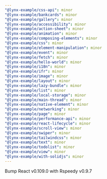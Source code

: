 ```yaml
---
"@lynx-example/css-api": minor
"@lynx-example/bankcards": minor
"@lynx-example/gallery": minor
"@lynx-example/accessibility": minor
"@lynx-example/action-sheet": minor
"@lynx-example/animation": minor
"@lynx-example/composing-elements": minor
"@lynx-example/css": minor
"@lynx-example/element-manipulation": minor
"@lynx-example/event": minor
"@lynx-example/fetch": minor
"@lynx-example/hello-world": minor
"@lynx-example/i18n": minor
"@lynx-example/ifr": minor
"@lynx-example/image": minor
"@lynx-example/layout": minor
"@lynx-example/lazy-bundle": minor
"@lynx-example/list": minor
"@lynx-example/local-storage": minor
"@lynx-example/main-thread": minor
"@lynx-example/native-element": minor
"@lynx-example/networking": minor
"@lynx-example/page": minor
"@lynx-example/performance-api": minor
"@lynx-example/react-lifecycle": minor
"@lynx-example/scroll-view": minor
"@lynx-example/swiper": minor
"@lynx-example/tailwindcss": minor
"@lynx-example/text": minor
"@lynx-example/todolist": minor
"@lynx-example/view": minor
"@lynx-example/with-solidjs": minor
---
```


Bump React v0.109.0 with Rspeedy v0.9.7
